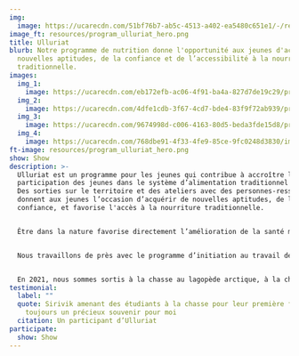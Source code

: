 ```yaml
---
img:
  image: https://ucarecdn.com/51bf76b7-ab5c-4513-a402-ea5480c651e1/-/resize/800x/resources_hero_2_qk3fee.jpg
image_ft: resources/program_ulluriat_hero.png
title: Ulluriat
blurb: Notre programme de nutrition donne l'opportunité aux jeunes d'acquérir de
  nouvelles aptitudes, de la confiance et de l’accessibilité à la nourriture
  traditionnelle.
images:
  img_1:
    image: https://ucarecdn.com/eb172efb-ac06-4f91-ba4a-827d7de19c29/program_ulluriat_gallery_1_o37lrs.jpg
  img_2:
    image: https://ucarecdn.com/4dfe1cdb-3f67-4cd7-bde4-83f9f72ab939/program_ulluriat_gallery_2_g4xr90.jpg
  img_3:
    image: https://ucarecdn.com/9674998d-c006-4163-80d5-beda3fde15d8/program_ulluriat_gallery_3_us8xxe.jpg
  img_4:
    image: https://ucarecdn.com/768dbe91-4f33-4fe9-85ce-9fc0248d3830/img_7735.jpg
ft-image: resources/program_ulluriat_hero.png
show: Show
description: >-
  Ulluriat est un programme pour les jeunes qui contribue à accroître la
  participation des jeunes dans le système d’alimentation traditionnel inuit.
  Des sorties sur le territoire et des ateliers avec des personnes-ressources
  donnent aux jeunes l’occasion d’acquérir de nouvelles aptitudes, de la
  confiance, et favorise l'accès à la nourriture traditionnelle.


  Être dans la nature favorise directement l’amélioration de la santé mentale, de même que l’identité culturelle, et crée un sentiment d’appartenance. Nous comprenons que, pour certains, il peut y avoir certains défis d’accessibilité au territoire, notre but est de diminuer ces barrières qui restreignent des membres de la communauté, et de donner à tous la chance de s’approvisionner en nourriture traditionnelle!


  Nous travaillons de près avec le programme d’initiation au travail de l’école Innalik, mais le programme reste accessible à tous les jeunes de 13 à 20 ans. Nos sorties sont guidées par des chasseurs expérimentés tandis que nos ateliers sont donnés par des aînés et certains individus aux talents traditionnels recherchés. Ulluriat vous intéresse? Que ce soit pour participer aux excursions sur le territoire, pour donner un atelier ou pour supporter le programme, n’hésitez pas à communiquer avec nous!


  En 2021, nous sommes sortis à la chasse au lagopède arctique, à la chasse aux phoques, à la pêche à la truite sur glace et nous avons réalisé un atelier de préparation de fourrure de loup, pour ne nommer que quelques-unes de nos réalisations!
testimonial:
  label: ""
  quote: Sirivik amenant des étudiants à la chasse pour leur première fois restera
    toujours un précieux souvenir pour moi
  citation: Un participant d’Ulluriat
participate:
  show: Show
---
```


